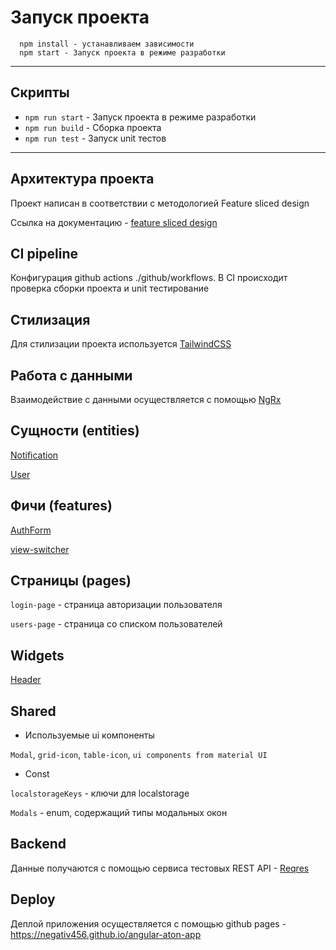 # Запуск проекта

```
  npm install - устанавливаем зависимости
  npm start - Запуск проекта в режиме разработки
```
---
## Скрипты

- `npm run start` - Запуск проекта в режиме разработки
- `npm run build` - Сборка проекта
- `npm run test` - Запуск unit тестов
---
## Архитектура проекта
Проект написан в соответствии с методологией Feature sliced design

Ссылка на документацию - [feature sliced design](https://feature-sliced.design/docs)

## CI pipeline
Конфигурация github actions ./github/workflows. В CI происходит проверка сборки проекта и unit тестирование 

## Стилизация
Для стилизации проекта используется [TailwindCSS](https://tailwindcss.com/)

## Работа с данными 
Взаимодействие с данными осуществляется с помощью [NgRx](https://ngrx.io/docs)

## Сущности (entities)

[Notification](/src/app/entities/Notification)

[User](/src/app/entities/User)

## Фичи (features)

[AuthForm](/src/app/features/AuthForm)

[view-switcher](/src/app/features/view-switcher)

## Страницы (pages)

`login-page` - страница авторизации пользователя

`users-page` - страница со списком пользователей

## Widgets

[Header](/src/app/widgets/Header)

## Shared

- Используемые ui компоненты

`Modal`, `grid-icon`, `table-icon`, `ui components from material UI`

- Const

`localstorageKeys` - ключи для localstorage

`Modals` - enum, содержащий типы модальных окон

## Backend

Данные получаются с помощью сервиса тестовых REST API - [Reqres](https://reqres.in/)

## Deploy

Деплой приложения осуществляется с помощью github pages - https://negativ456.github.io/angular-aton-app
